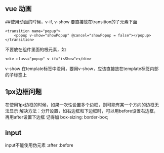 ## vue 动画
##使用动画的时候，v-if, v-show 要直接放在transition的子元素下面
```
<transition name="popup">
    <popup v-show="showPopup" @cancel="showPopup = false"></popup>
</transition>
```

不要放在组件里面的根元素，如

```
<div class="popup" v-if="isShow"></div>
```

v-show 在template标签中没用，要用v-show，应该直接放在template标签内部的子标签上

## 1px边框问题
在使用1px边框的时候，如果一次性设置多个边框，则可能有某一个方向的边框无法显示
解决方法：分开设置，如右边框和下边框时，可以用before设置右边框，再用after设置下边框
记得加  box-sizing: border-box;

## input
input不能使用伪元素 :after  :before